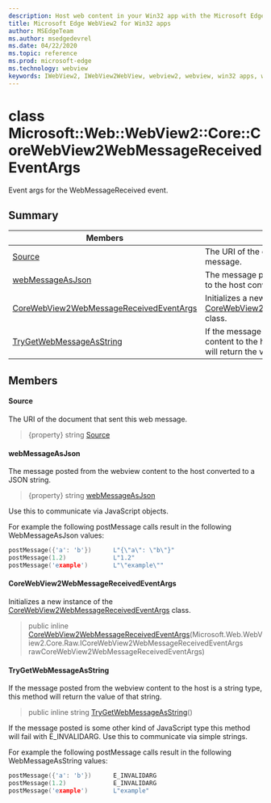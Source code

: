 ```yaml
---
description: Host web content in your Win32 app with the Microsoft Edge WebView2 control
title: Microsoft Edge WebView2 for Win32 apps
author: MSEdgeTeam
ms.author: msedgedevrel
ms.date: 04/22/2020
ms.topic: reference
ms.prod: microsoft-edge
ms.technology: webview
keywords: IWebView2, IWebView2WebView, webview2, webview, win32 apps, win32, edge, ICoreWebView2, ICoreWebView2Controller, browser control, edge html
---
```


# class Microsoft::Web::WebView2::Core::CoreWebView2WebMessageReceivedEventArgs 

Event args for the WebMessageReceived event.

## Summary

 Members                        | Descriptions
--------------------------------|---------------------------------------------
[Source](#source) | The URI of the document that sent this web message.
[webMessageAsJson](#webmessageasjson) | The message posted from the webview content to the host converted to a JSON string.
[CoreWebView2WebMessageReceivedEventArgs](#corewebview2webmessagereceivedeventargs) | Initializes a new instance of the [CoreWebView2WebMessageReceivedEventArgs](#microsoft::web::webview2::core::corewebview2webmessagereceivedeventargs) class.
[TryGetWebMessageAsString](#trygetwebmessageasstring) | If the message posted from the webview content to the host is a string type, this method will return the value of that string.

## Members

#### Source 

The URI of the document that sent this web message.

> {property} string [Source](#source)

#### webMessageAsJson 

The message posted from the webview content to the host converted to a JSON string.

> {property} string [webMessageAsJson](#webmessageasjson)

Use this to communicate via JavaScript objects.

For example the following postMessage calls result in the following WebMessageAsJson values:

```cpp
postMessage({'a': 'b'})      L"{\"a\": \"b\"}"
postMessage(1.2)             L"1.2"
postMessage('example')       L"\"example\""
```

#### CoreWebView2WebMessageReceivedEventArgs 

Initializes a new instance of the [CoreWebView2WebMessageReceivedEventArgs](#microsoft::web::webview2::core::corewebview2webmessagereceivedeventargs) class.

> public inline  [CoreWebView2WebMessageReceivedEventArgs](#corewebview2webmessagereceivedeventargs)(Microsoft.Web.WebView2.Core.Raw.ICoreWebView2WebMessageReceivedEventArgs rawCoreWebView2WebMessageReceivedEventArgs)

#### TryGetWebMessageAsString 

If the message posted from the webview content to the host is a string type, this method will return the value of that string.

> public inline string [TryGetWebMessageAsString](#trygetwebmessageasstring)()

If the message posted is some other kind of JavaScript type this method will fail with E_INVALIDARG. Use this to communicate via simple strings.

For example the following postMessage calls result in the following WebMessageAsString values:

```cpp
postMessage({'a': 'b'})      E_INVALIDARG
postMessage(1.2)             E_INVALIDARG
postMessage('example')       L"example"
```

